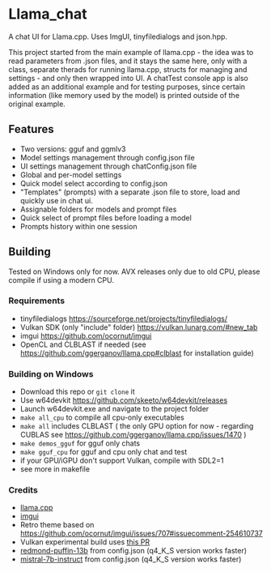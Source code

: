# Llama_chat
A chat UI for Llama.cpp. Uses ImgUI, tinyfiledialogs and json.hpp.

This project started from the main example of llama.cpp - the idea was to read parameters from .json files, and it stays the same here, only with a class, separate therads for running llama.cpp, structs for managing and settings - and only then wrapped into UI. A chatTest console app is also added as an additional example and for testing purposes, since certain information (like memory used by the model) is printed outside of the original example. 

## Features

* Two versions: gguf and ggmlv3
* Model settings management through config.json file
* UI settings management through chatConfig.json file
* Global and per-model settings
* Quick model select according to config.json
* "Templates" (prompts) with a separate .json file to store, load and quickly use in chat ui.
* Assignable folders for models and prompt files
* Quick select of prompt files before loading a model
* Prompts history within one session

## Building

Tested on Windows only for now. AVX releases only due to old CPU, please compile if using a modern CPU.

### Requirements

* tinyfiledialogs https://sourceforge.net/projects/tinyfiledialogs/
* Vulkan SDK (only "include" folder) https://vulkan.lunarg.com/#new_tab
* imgui https://github.com/ocornut/imgui
* OpenCL and CLBLAST if needed (see https://github.com/ggerganov/llama.cpp#clblast for installation guide)

### Building on Windows

* Download this repo or `git clone` it
* Use w64devkit https://github.com/skeeto/w64devkit/releases
* Launch w64devkit.exe and navigate to the project folder
* `make all_cpu` to compile all cpu-only executables
* `make all` includes CLBLAST ( the only GPU option for now - regarding CUBLAS see https://github.com/ggerganov/llama.cpp/issues/1470 )
* `make demos_gguf` for gguf only chats
* `make gguf_cpu` for gguf and cpu only chat and test
* if your GPU/iGPU don't support Vulkan, compile with SDL2=1
* see more in makefile

### Credits

* [llama.cpp](https://github.com/ggerganov/llama.cpp)
* [imgui](https://github.com/ocornut/imgui)
* Retro theme based on https://github.com/ocornut/imgui/issues/707#issuecomment-254610737
* Vulkan experimental build uses [this PR](https://github.com/ggerganov/llama.cpp/pull/2059)
* [redmond-puffin-13b](https://huggingface.co/TheBloke/Redmond-Puffin-13B-GGUF) from config.json (q4_K_S version works faster)
* [mistral-7b-instruct](https://huggingface.co/TheBloke/Mistral-7B-Instruct-v0.1-GGUF) from config.json (q4_K_S version works faster)
